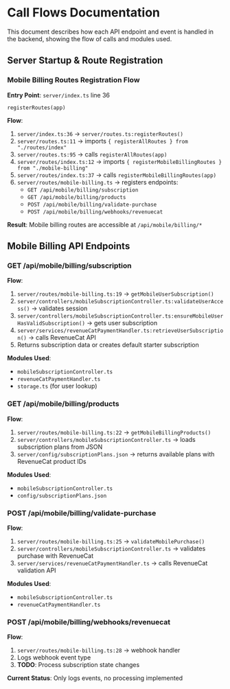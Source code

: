 # Call Flows Documentation

This document describes how each API endpoint and event is handled in the backend, showing the flow of calls and modules used.

## Server Startup & Route Registration

### Mobile Billing Routes Registration Flow

**Entry Point**: `server/index.ts` line 36
```
registerRoutes(app) 
```

**Flow**:
1. `server/index.ts:36` → `server/routes.ts:registerRoutes()`
2. `server/routes.ts:11` → imports `{ registerAllRoutes } from "./routes/index"`
3. `server/routes.ts:95` → calls `registerAllRoutes(app)`
4. `server/routes/index.ts:12` → imports `{ registerMobileBillingRoutes } from "./mobile-billing"`
5. `server/routes/index.ts:37` → calls `registerMobileBillingRoutes(app)`
6. `server/routes/mobile-billing.ts` → registers endpoints:
   - `GET /api/mobile/billing/subscription`
   - `GET /api/mobile/billing/products` 
   - `POST /api/mobile/billing/validate-purchase`
   - `POST /api/mobile/billing/webhooks/revenuecat`

**Result**: Mobile billing routes are accessible at `/api/mobile/billing/*`

## Mobile Billing API Endpoints

### GET /api/mobile/billing/subscription

**Flow**:
1. `server/routes/mobile-billing.ts:19` → `getMobileUserSubscription()`
2. `server/controllers/mobileSubscriptionController.ts:validateUserAccess()` → validates session
3. `server/controllers/mobileSubscriptionController.ts:ensureMobileUserHasValidSubscription()` → gets user subscription
4. `server/services/revenueCatPaymentHandler.ts:retrieveUserSubscription()` → calls RevenueCat API
5. Returns subscription data or creates default starter subscription

**Modules Used**:
- `mobileSubscriptionController.ts`
- `revenueCatPaymentHandler.ts`
- `storage.ts` (for user lookup)

### GET /api/mobile/billing/products

**Flow**:
1. `server/routes/mobile-billing.ts:22` → `getMobileBillingProducts()`
2. `server/controllers/mobileSubscriptionController.ts` → loads subscription plans from JSON
3. `server/config/subscriptionPlans.json` → returns available plans with RevenueCat product IDs

**Modules Used**:
- `mobileSubscriptionController.ts`
- `config/subscriptionPlans.json`

### POST /api/mobile/billing/validate-purchase

**Flow**:
1. `server/routes/mobile-billing.ts:25` → `validateMobilePurchase()`
2. `server/controllers/mobileSubscriptionController.ts` → validates purchase with RevenueCat
3. `server/services/revenueCatPaymentHandler.ts` → calls RevenueCat validation API

**Modules Used**:
- `mobileSubscriptionController.ts`
- `revenueCatPaymentHandler.ts`

### POST /api/mobile/billing/webhooks/revenuecat

**Flow**:
1. `server/routes/mobile-billing.ts:28` → webhook handler
2. Logs webhook event type
3. **TODO**: Process subscription state changes

**Current Status**: Only logs events, no processing implemented
